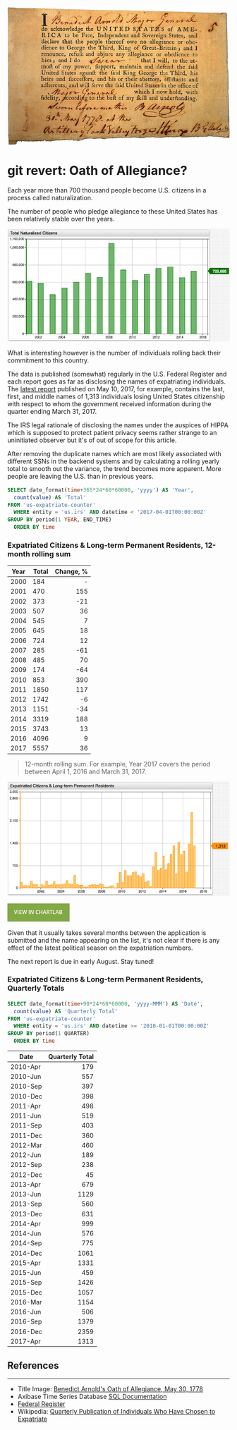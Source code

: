 ![TitlePhoto](Images/pledge.png)

git revert: Oath of Allegiance?
==============

Each year more than 700 thousand people become U.S. citizens in a process called naturalization.

The number of people who pledge allegiance to these United States has been relatively stable over the years.

![](Images/new-citizens.png)

What is interesting however is the number of individuals rolling back their commitment to this country.

The data is published (somewhat) regularly in the U.S. Federal Register and each report goes as far as disclosing the names of expatriating individuals. The [latest report](https://www.federalregister.gov/documents/2017/05/10/2017-09475/quarterly-publication-of-individuals-who-have-chosen-to-expatriate-as-required-by-section-6039g) published on May 10, 2017, for example, contains the last, first, and middle names of 1,313 individuals losing United States citizenship with respect to whom the government received information during the quarter ending March 31, 2017.

The IRS legal rationale of disclosing the names under the auspices of HIPPA which is supposed to protect patient privacy seems rather strange to an uninitiated observer but it's of out of scope for this article.

After removing the duplicate names which are most likely associated with different SSNs in the backend systems and by calculating a rolling yearly total to smooth out the variance, the trend becomes more apparent. More people are leaving the U.S. than in previous years.

```sql
SELECT date_format(time+365*24*60*60000, 'yyyy') AS 'Year',
  count(value) AS 'Total'
FROM 'us-expatriate-counter'
  WHERE entity = 'us.irs' AND datetime < '2017-04-01T00:00:00Z'
GROUP BY period(1 YEAR, END_TIME)
  ORDER BY time
```

### Expatriated Citizens & Long-term Permanent Residents, 12-month rolling sum

| **Year** | **Total** | **Change, %** |
|------|-------|----------:|
| 2000 | 184   | -      |
| 2001 | 470   | 155       |
| 2002 | 373   | -21       |
| 2003 | 507   | 36        |
| 2004 | 545   | 7         |
| 2005 | 645   | 18        |
| 2006 | 724   | 12        |
| 2007 | 285   | -61       |
| 2008 | 485   | 70        |
| 2009 | 174   | -64       |
| 2010 | 853   | 390       |
| 2011 | 1850  | 117       |
| 2012 | 1742  | -6        |
| 2013 | 1151  | -34       |
| 2014 | 3319  | 188       |
| 2015 | 3743  | 13        |
| 2016 | 4096  | 9         |
| 2017 | 5557  | 36        |

> 12-month rolling sum. For example, Year 2017 covers the period between April 1, 2016 and March 31, 2017.

![](Images/expatriate-quarterly.png)

[![](Images/button.png)](https://apps.axibase.com/chartlab/3cc7e293)

Given that it usually takes several months between the application is submitted and the name appearing on the list, it's not clear if there is any effect of the latest political season on the expatriation numbers.

The next report is due in early August. Stay tuned!

### Expatriated Citizens & Long-term Permanent Residents, Quarterly Totals

```sql
SELECT date_format(time+90*24*60*60000, 'yyyy-MMM') AS 'Date',
  count(value) AS 'Quarterly Total'
FROM 'us-expatriate-counter'
  WHERE entity = 'us.irs' AND datetime >= '2010-01-01T00:00:00Z'
GROUP BY period(1 QUARTER)
  ORDER BY time
```

| **Date** | **Quarterly Total** |
|----------|----------------:|
| 2010-Apr | 179             |
| 2010-Jun | 557             |
| 2010-Sep | 397             |
| 2010-Dec | 398             |
| 2011-Apr | 498             |
| 2011-Jun | 519             |
| 2011-Sep | 403             |
| 2011-Dec | 360             |
| 2012-Mar | 460             |
| 2012-Jun | 189             |
| 2012-Sep | 238             |
| 2012-Dec | 45              |
| 2013-Apr | 679             |
| 2013-Jun | 1129            |
| 2013-Sep | 560             |
| 2013-Dec | 631             |
| 2014-Apr | 999             |
| 2014-Jun | 576             |
| 2014-Sep | 775             |
| 2014-Dec | 1061            |
| 2015-Apr | 1331            |
| 2015-Jun | 459             |
| 2015-Sep | 1426            |
| 2015-Dec | 1057            |
| 2016-Mar | 1154            |
| 2016-Jun | 506             |
| 2016-Sep | 1379            |
| 2016-Dec | 2359            |
| 2017-Apr | 1313            |



## References
---

* Title Image: [Benedict Arnold's Oath of Allegiance, May 30, 1778](hhttps://en.wikipedia.org/wiki/Oath_of_allegiance#/media/File:Benedict_Arnold_oath_of_allegiance.jpg)
* Axibase Time Series Database [SQL Documentation](https://github.com/axibase/atsd/tree/master/api/sql#overview)
* [Federal Register](https://www.federalregister.gov/documents/search?conditions%5Bterm%5D=Quarterly+Expatriate)
* Wikipedia: [Quarterly Publication of Individuals Who Have Chosen to Expatriate](https://en.wikipedia.org/wiki/Quarterly_Publication_of_Individuals_Who_Have_Chosen_to_Expatriate)
